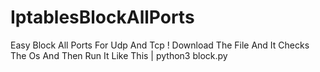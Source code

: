# IptablesBlockAllPorts
Easy Block All Ports For Udp And Tcp !
Download The File And It Checks The Os And Then Run It Like This | python3 block.py
